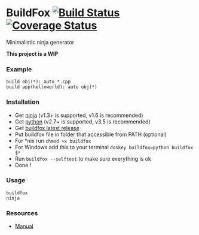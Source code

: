 # BuildFox [![Build Status](https://travis-ci.org/beardsvibe/buildfox.svg?branch=master)](https://travis-ci.org/beardsvibe/buildfox) [![Coverage Status](https://coveralls.io/repos/beardsvibe/buildfox/badge.svg?branch=master&service=github)](https://coveralls.io/github/beardsvibe/buildfox?branch=master)

Minimalistic ninja generator

**This project is a WIP**

### Example

	build obj(*): auto *.cpp
	build app(helloworld): auto obj(*)

### Installation

- Get [ninja](https://martine.github.io/ninja/) (v1.3+ is supported, v1.6 is recommended)
- Get [python](https://www.python.org/) (v2.7+ is supported, v3.5 is recommended)
- Get [buildfox latest release](https://github.com/beardsvibe/buildfox/releases/download/v0.1-dev/buildfox)
- Put buildfox file in folder that accessible from PATH (optional)
- For *nix run ```chmod +x buildfox```
- For Windows add this to your terminal ```doskey buildfox=python buildfox $*```
- Run ```buildfox --selftest``` to make sure everything is ok
- Done !

### Usage

	buildfox
	ninja

### Resources

- [Manual](docs/manual.md)
